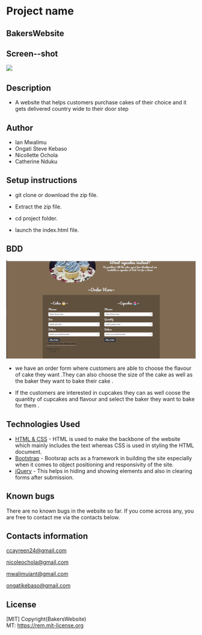 # Project name
## BakersWebsite

## Screen--shot
 <img src="images/BakersWebsite.png" height="px" width="750x">

## Description
- A website that helps customers purchase cakes of their choice and it gets delivered country wide to their door step



## Author
- Ian Mwalimu
- Ongati Steve Kebaso
- Nicollette Ochola
- Catherine Nduku

## Setup instructions 
 - git clone or download the zip file.

 - Extract the zip file.

 - cd project folder.

 - launch the index.html file.


## BDD
<img src ="images/menu.png">

 -  we have an order form where customers are able to choose the flavour of cake they want .They can also choose the size of the cake as well as the baker they want to bake their cake .

  - If the customers are interested in cupcakes they can  as well coose the quantity of cupcakes and flavour and select the baker they want to bake for them .
## Technologies Used

- [HTML & CSS](https://www.w3schools.com/html/html_css.asp) - HTML is used to make the backbone of the website which mainly includes the text whereas CSS is used in styling the HTML document.
- [Bootstrap](https://getbootstrap.com/) - Bootsrap acts as a framework in building the site especially when it comes to object positioning and responsivity of the site.
- [jQuery](https://jquery.com/) - This helps in hiding and showing elements and also in clearing forms after submission.

## Known bugs
There are no known bugs in the website so far. If you come across any, you are free to contact me via the contacts below.
## Contacts information
ccayreen24@gmail.com

nicoleochola@gmail.com

mwalimuiant@gmail.com

ongatikebaso@gmail.com

## License
[MIT] Copyright(BakersWebsite)<br>
MT:  https://rem.mit-license.org<br>

